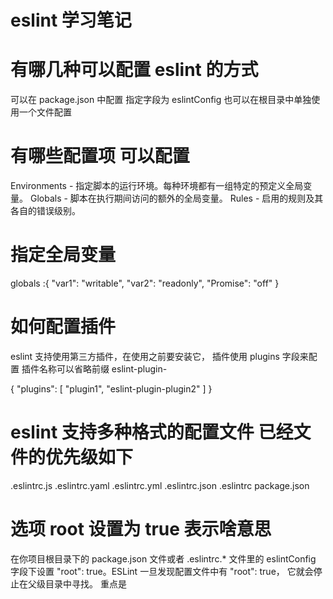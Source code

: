 # eslint 学习笔记

# 有哪几种可以配置 eslint 的方式

可以在 package.json 中配置 指定字段为 eslintConfig
也可以在根目录中单独使用一个文件配置

# 有哪些配置项 可以配置

Environments - 指定脚本的运行环境。每种环境都有一组特定的预定义全局变量。
Globals - 脚本在执行期间访问的额外的全局变量。
Rules - 启用的规则及其各自的错误级别。

# 指定全局变量

globals :{
"var1": "writable",
"var2": "readonly",
"Promise": "off"
}

# 如何配置插件

eslint 支持使用第三方插件，在使用之前要安装它，
插件使用 plugins 字段来配置 插件名称可以省略前缀 eslint-plugin-

{
"plugins": [
"plugin1",
"eslint-plugin-plugin2"
]
}

# eslint 支持多种格式的配置文件 已经文件的优先级如下

.eslintrc.js
.eslintrc.yaml
.eslintrc.yml
.eslintrc.json
.eslintrc
package.json

# 选项 root 设置为 true 表示啥意思

在你项目根目录下的 package.json 文件或者 .eslintrc.\* 文件里的 eslintConfig 字段下设置 "root": true。ESLint 一旦发现配置文件中有 "root": true，
它就会停止在父级目录中寻找。
重点是
